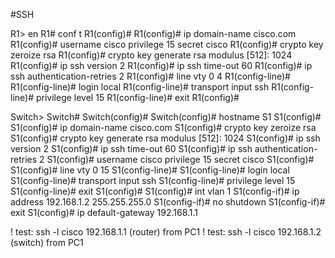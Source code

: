 #SSH




R1> en
R1# conf t
R1(config)# 
R1(config)# ip domain-name cisco.com
R1(config)# username cisco privilege 15 secret cisco
R1(config)# crypto key zeroize rsa
R1(config)# crypto key generate rsa
    modulus [512]:     1024
R1(config)# ip ssh version 2
R1(config)# ip ssh time-out 60
R1(config)# ip ssh authentication-retries 2
R1(config)# line vty 0 4
R1(config-line)# 
R1(config-line)# login local
R1(config-line)# transport input ssh
R1(config-line)# privilege level 15
R1(config-line)# exit
R1(config)# 


Switch>
Switch#
Switch(config)# 
Switch(config)# hostname S1
S1(config)# 
S1(config)# ip domain-name cisco.com
S1(config)# crypto key zeroize rsa
S1(config)# crypto key generate rsa
    modulus [512]:     1024
S1(config)# ip ssh version 2
S1(config)# ip ssh time-out 60
S1(config)# ip ssh authentication-retries 2
S1(config)# username cisco privilege 15 secret cisco
S1(config)# 
S1(config)# line vty 0 15
S1(config-line)# 
S1(config-line)#  login local
S1(config-line)# transport input ssh
S1(config-line)# privilege level 15
S1(config-line)# exit
S1(config)# 
S1(config)# int vlan 1
S1(config-if)# ip address 192.168.1.2 255.255.255.0
S1(config-if)# no shutdown
S1(config-if)# exit
S1(config)#  ip default-gateway 192.168.1.1

! test: ssh -l cisco 192.168.1.1 (router)  from PC1
! test: ssh -l cisco 192.168.1.2  (switch) from PC1